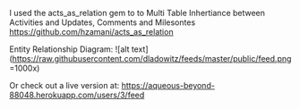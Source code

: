 I used the acts_as_relation gem to to Multi Table Inhertiance between Activities and Updates, Comments and Milesontes
https://github.com/hzamani/acts_as_relation



Entity Relationship Diagram: 
![alt text](https://raw.githubusercontent.com/dladowitz/feeds/master/public/feed.png =1000x)


Or check out a live version at: 
https://aqueous-beyond-88048.herokuapp.com/users/3/feed